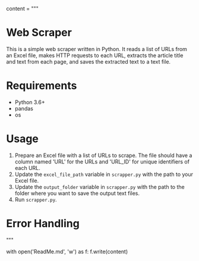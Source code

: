 content = """
# Web Scraper
This is a simple web scraper written in Python. It reads a list of URLs from an Excel file, makes HTTP requests to each URL, extracts the article title and text from each page, and saves the extracted text to a text file.

# Requirements
- Python 3.6+
- pandas
- os

# Usage
1. Prepare an Excel file with a list of URLs to scrape. The file should have a column named 'URL' for the URLs and 'URL_ID' for unique identifiers of each URL.
2. Update the `excel_file_path` variable in `scrapper.py` with the path to your Excel file.
3. Update the `output_folder` variable in `scrapper.py` with the path to the folder where you want to save the output text files.
4. Run `scrapper.py`.

# Error Handling
"""

with open('ReadMe.md', 'w') as f:
    f.write(content)